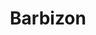 ---
guid: "97aaa8bb4264"
title: "Barbizon"
latlng: "48.446154, 2.602475"
youtubeId: "lDHV0o923Mk" 
---